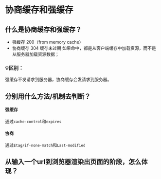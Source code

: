 # 协商缓存和强缓存

##  什么是协商缓存和强缓存？
* 强缓存 200（from memory cache）
* 协商缓存 304 缓存未过期
如果命中，都是从客户端缓存中加载资源，而不是从服务器加载资源数据；

### 💡区别：

强缓存不发请求到服务器，协商缓存会发请求到服务器。

## 分别用什么方法/机制去判断？
#### 强缓存
通过`cache-control`和`expires`
#### 协商
通过`Etag/if-none-match`和`Last-modified`

## 从输入一个url到浏览器渲染出页面的阶段，怎么体现？
